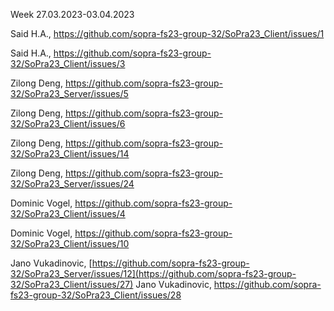 Week 27.03.2023-03.04.2023

Said H.A., https://github.com/sopra-fs23-group-32/SoPra23_Client/issues/1

Said H.A., https://github.com/sopra-fs23-group-32/SoPra23_Client/issues/3

Zilong Deng, https://github.com/sopra-fs23-group-32/SoPra23_Server/issues/5

Zilong Deng, https://github.com/sopra-fs23-group-32/SoPra23_Client/issues/6

Zilong Deng, https://github.com/sopra-fs23-group-32/SoPra23_Client/issues/14

Zilong Deng, https://github.com/sopra-fs23-group-32/SoPra23_Server/issues/24

Dominic Vogel, https://github.com/sopra-fs23-group-32/SoPra23_Client/issues/4

Dominic Vogel, https://github.com/sopra-fs23-group-32/SoPra23_Client/issues/10

Jano Vukadinovic, [https://github.com/sopra-fs23-group-32/SoPra23_Server/issues/12](https://github.com/sopra-fs23-group-32/SoPra23_Client/issues/27)
Jano Vukadinovic, https://github.com/sopra-fs23-group-32/SoPra23_Client/issues/28
